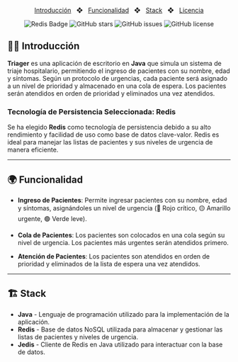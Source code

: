 <div align="center">

<p></p>

<a href="#-introducción">Introducción</a>
<span>&nbsp;&nbsp;❖&nbsp;&nbsp;</span>
<a href="#-funcionalidad">Funcionalidad</a>
<span>&nbsp;&nbsp;❖&nbsp;&nbsp;</span>
<a href="#-stack">Stack</a>
<span>&nbsp;&nbsp;❖&nbsp;&nbsp;</span>
<a href="#-licencia">Licencia</a>

![Redis Badge](https://img.shields.io/badge/Redis-DC382D?logo=redis&logoColor=white&style=flat)
![GitHub stars](https://img.shields.io/github/stars/mgrl39/triager)
![GitHub issues](https://img.shields.io/github/issues/mgrl39/triager)
![GitHub license](https://img.shields.io/github/license/mgrl39/triager)

</div>

## 🧑‍🚀 Introducción

**Triager** es una aplicación de escritorio en **Java** que simula un sistema de triaje hospitalario, permitiendo el ingreso de pacientes con su nombre, edad y síntomas. Según un protocolo de urgencias, cada paciente será asignado a un nivel de prioridad y almacenado en una cola de espera. Los pacientes serán atendidos en orden de prioridad y eliminados una vez atendidos.

### Tecnología de Persistencia Seleccionada: Redis

Se ha elegido **Redis** como tecnología de persistencia debido a su alto rendimiento y facilidad de uso como base de datos clave-valor. Redis es ideal para manejar las listas de pacientes y sus niveles de urgencia de manera eficiente.

---

## 🌍 Funcionalidad

- **Ingreso de Pacientes**: Permite ingresar pacientes con su nombre, edad y síntomas, asignándoles un nivel de urgencia (🔴 Rojo crítico, 🟡 Amarillo urgente, 🟢 Verde leve).
  
- **Cola de Pacientes**: Los pacientes son colocados en una cola según su nivel de urgencia. Los pacientes más urgentes serán atendidos primero.

- **Atención de Pacientes**: Los pacientes son atendidos en orden de prioridad y eliminados de la lista de espera una vez atendidos.

---

## 🏗️ Stack

- **Java** - Lenguaje de programación utilizado para la implementación de la aplicación.
- **Redis** - Base de datos NoSQL utilizada para almacenar y gestionar las listas de pacientes y niveles de urgencia.
- **Jedis** - Cliente de Redis en Java utilizado para interactuar con la base de datos.
